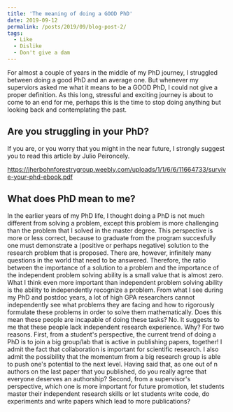 ```yaml
---
title: 'The meaning of doing a GOOD PhD'
date: 2019-09-12
permalink: /posts/2019/09/blog-post-2/
tags:
  - Like
  - Dislike
  - Don't give a dam
---
```


For almost a couple of years in the middle of my PhD journey, I struggled between doing a good PhD and an average one. But whenever my superviors asked me what it means to be a GOOD PhD, I could not give a proper definition. As this long, stressful and exciting journey is about to come to an end for me, perhaps this is the time to stop doing anything but looking back and contemplating the past.

Are you struggling in your PhD?
------

If you are, or you worry that you might in the near future, I strongly suggest you to read this article by Julio Peironcely.

https://jherbohnforestrygroup.weebly.com/uploads/1/1/6/6/11664733/survive-your-phd-ebook.pdf


What does PhD mean to me? 
------

In the earlier years of my PhD life, I thought doing a PhD is not much different from solving a problem, except this problem is more challenging than the problem that I solved in the master degree. This perspective is more or less correct, because to graduate from the program succesfully one must demonstrate a (positive or perhaps negative) solution to the research problem that is proposed. There are, however, infinitely many questions in the world that need to be answered. Therefore, the ratio between the importance of a solution to a problem and the importance of the independent problem solving ability is a small value that is almost zero. What I think even more important than independent problem solving ability is the ability to independently recognize a problem. From what I see during my PhD and postdoc years, a lot of high GPA researchers cannot independently see what problems they are facing and how to rigorously formulate these problems in order to solve them mathematically. Does this mean these people are incapable of doing these tasks? No. It suggests to me that these people lack independent research experience. Why? For two reasons. First, from a student's perspective, the current trend of doing a PhD is to join a big group/lab that is active in publishing papers, together! I admit the fact that collaboration is important for scientific research. I also admit the possibility that the momentum from a big research group is able to push one's potential to the next level. Having said that, as one out of n authors on the last paper that you published, do you really agree that everyone deserves an authorship? Second, from a supervisor's perspective, which one is more important for future promotion, let students master their independent research skills or let students write code, do experiments and write papers which lead to more publications?            


